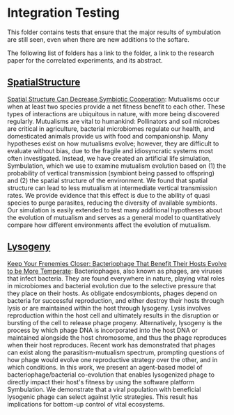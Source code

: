 # Integration Testing

This folder contains tests that ensure that the major results of symbulation are still seen, 
even when there are new additions to the softare.

The following list of folders has a link to the folder, a link to the research paper for the correlated experiments, and its abstract.

## [SpatialStructure](https://github.com/anyaevostinar/SymbulationEmp/tree/main/source/test/integration_test/spatial_structure)

[Spatial Structure Can Decrease Symbiotic Cooperation](https://doi.org/10.1162/artl_a_00273):
Mutualisms occur when at least two species provide a net fitness benefit to each other. 
These types of interactions are ubiquitous in nature, with more being discovered regularly. 
Mutualisms are vital to humankind: Pollinators and soil microbes are critical in agriculture, bacterial microbiomes regulate our health, and domesticated animals provide us with food and companionship. 
Many hypotheses exist on how mutualisms evolve; however, they are difficult to evaluate without bias, due to the fragile and idiosyncratic systems most often investigated. 
Instead, we have created an artificial life simulation, Symbulation, which we use to examine mutualism evolution based on (1) the probability of vertical transmission (symbiont being passed to offspring) and (2) the spatial structure of the environment. 
We found that spatial structure can lead to less mutualism at intermediate vertical transmission rates. 
We provide evidence that this effect is due to the ability of quasi species to purge parasites, reducing the diversity of available symbionts. 
Our simulation is easily extended to test many additional hypotheses about the evolution of mutualism and serves as a general model to quantitatively compare how different environments affect the evolution of mutualism.

## [Lysogeny](https://github.com/anyaevostinar/SymbulationEmp/tree/main/source/test/integration_test/lysogeny)

[Keep Your Frenemies Closer: Bacteriophage That Benefit Their Hosts Evolve to be More Temperate](https://doi.org/10.32942/osf.io/3qcwk):
Bacteriophages, also known as phages, are viruses that infect bacteria. 
They are found everywhere in nature, playing vital roles in microbiomes and bacterial evolution due to the selective pressure that they place on their hosts. 
As obligate endosymbionts, phages depend on bacteria for successful reproduction, and either destroy their hosts through lysis or are maintained within the host through lysogeny. 
Lysis involves reproduction within the host cell and ultimately results in the disruption or bursting of the cell to release phage progeny. 
Alternatively, lysogeny is the process by which phage DNA is incorporated into the host DNA or maintained alongside the host chromosome, and thus the phage reproduces when their host reproduces.
Recent work has demonstrated that phages can exist along the parasitism-mutualism spectrum, prompting questions of how phage would evolve one reproductive strategy over the other, and in which conditions.
In this work, we present an agent-based model of bacteriophage/bacterial co-evolution that enables lysogenized phage to directly impact their host's fitness by using the software platform Symbulation.
We demonstrate that a viral population with beneficial lysogenic phage can select against lytic strategies. 
This result has implications for bottom-up control of vital ecosystems. 